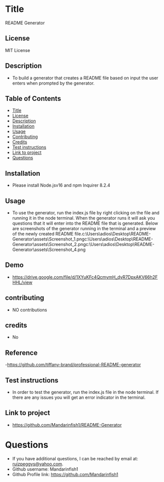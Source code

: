 # Title

README Generator

## License

MIT License

## Description

- To build a generator that creates a README file based on input the user enters when prompted by the generator.

## Table of Contents
- [Title](#title)
- [License](#license)
- [Description](#description)
- [Installation](#installation)
- [Usage](#usage)
- [Contributing](#contributing)
- [Credits](#credits)
- [Test instructions](#test-instructions)
- [Link to project](#link-to-project)
- [Questions](#questions)

## Installation

- Please install Node.jsv16 and npm Inquirer 8.2.4

## Usage

- To use the generator, run the index.js file by right clicking on the file and running it in the node terminal. When the generator runs it will ask you questions that it will enter into the README file that is generated. Below are screenshots of the generator running in the terminal and a preview of the newly created README file.c:\Users\adios\Desktop\README-Generator\assets\Screenshot_1.pngc:\Users\adios\Desktop\README-Generator\assets\Screenshot_2.pngc:\Users\adios\Desktop\README-Generator\assets\Screenshot_4.png

## Demo

- https://drive.google.com/file/d/1XYuKFc4QcmymH_dyR7DpxAKV66h2FHHL/view


## contributing

- NO contributions

## credits

- No

## Reference

-https://github.com/tiffany-brand/professional-README-generator


## Test instructions

- In order to test the generator, run the index.js file in the node terminal. If there are any issues you will get an error indicator in the terminal.

## Link to project

- https://github.com/Mandarinfish1/README-Generator

#  Questions

- If you have additional questions, I can be reached by email at: ruizpeggys@yahoo.com.
- Github username: Mandarinfish1
- Github Profile link: https://github.com/Mandarinfish1